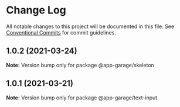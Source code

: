 # Change Log

All notable changes to this project will be documented in this file.
See [Conventional Commits](https://conventionalcommits.org) for commit guidelines.

## 1.0.2 (2021-03-24)

**Note:** Version bump only for package @app-garage/skeleton





## 1.0.1 (2021-03-21)

**Note:** Version bump only for package @app-garage/text-input
